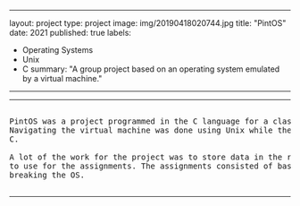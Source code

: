 
---
layout: project
type: project
image: img/20190418020744.jpg
title: "PintOS"
date: 2021
published: true
labels:
  - Operating Systems
  - Unix
  - C
summary: "A group project based on an operating system emulated by a virtual machine."
---
<hr>

<pre>

PintOS was a project programmed in the C language for a class. The OS was situated in a virtual machine using Unbuntu.
Navigating the virtual machine was done using Unix while the programming of the PintOS for the assignments was done using
C. 

A lot of the work for the project was to store data in the right places. The virtual machine was allocated 4gb from my hardware
to use for the assignments. The assignments consisted of basic computing and storing the data in the right places without
breaking the OS.

</pre>

<hr>
